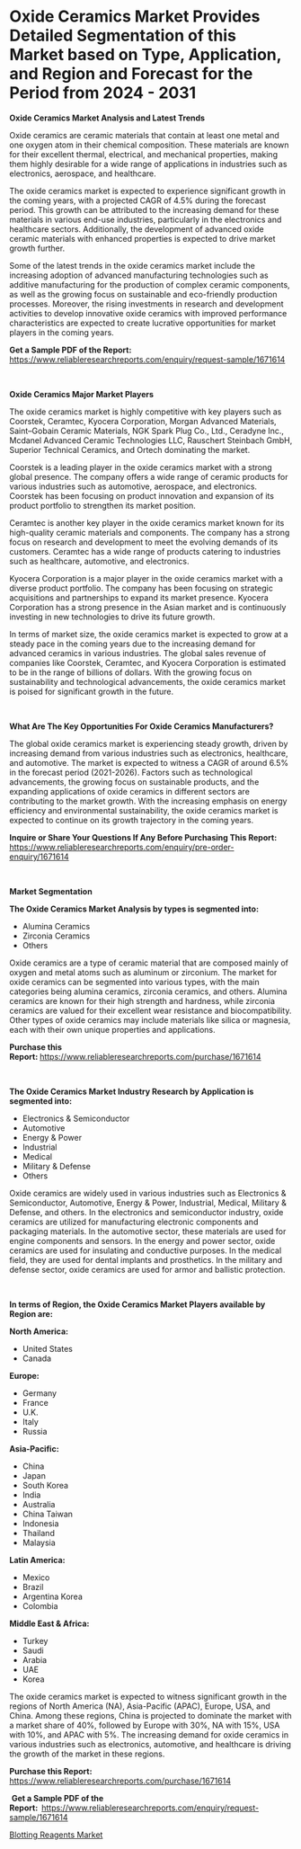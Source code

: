 <p><h1>Oxide Ceramics Market Provides Detailed Segmentation of this Market based on Type, Application, and Region and Forecast for the Period from 2024 - 2031</h1></p><p><strong>Oxide Ceramics Market Analysis and Latest Trends</strong></p>
<p><p>Oxide ceramics are ceramic materials that contain at least one metal and one oxygen atom in their chemical composition. These materials are known for their excellent thermal, electrical, and mechanical properties, making them highly desirable for a wide range of applications in industries such as electronics, aerospace, and healthcare.</p><p>The oxide ceramics market is expected to experience significant growth in the coming years, with a projected CAGR of 4.5% during the forecast period. This growth can be attributed to the increasing demand for these materials in various end-use industries, particularly in the electronics and healthcare sectors. Additionally, the development of advanced oxide ceramic materials with enhanced properties is expected to drive market growth further.</p><p>Some of the latest trends in the oxide ceramics market include the increasing adoption of advanced manufacturing technologies such as additive manufacturing for the production of complex ceramic components, as well as the growing focus on sustainable and eco-friendly production processes. Moreover, the rising investments in research and development activities to develop innovative oxide ceramics with improved performance characteristics are expected to create lucrative opportunities for market players in the coming years.</p></p>
<p><strong>Get a Sample PDF of the Report:&nbsp;</strong> <a href="https://www.reliableresearchreports.com/enquiry/request-sample/1671614">https://www.reliableresearchreports.com/enquiry/request-sample/1671614</a></p>
<p>&nbsp;</p>
<p><strong>Oxide Ceramics Major Market Players</strong></p>
<p><p>The oxide ceramics market is highly competitive with key players such as Coorstek, Ceramtec, Kyocera Corporation, Morgan Advanced Materials, Saint–Gobain Ceramic Materials, NGK Spark Plug Co., Ltd., Ceradyne Inc., Mcdanel Advanced Ceramic Technologies LLC, Rauschert Steinbach GmbH, Superior Technical Ceramics, and Ortech dominating the market.</p><p>Coorstek is a leading player in the oxide ceramics market with a strong global presence. The company offers a wide range of ceramic products for various industries such as automotive, aerospace, and electronics. Coorstek has been focusing on product innovation and expansion of its product portfolio to strengthen its market position.</p><p>Ceramtec is another key player in the oxide ceramics market known for its high-quality ceramic materials and components. The company has a strong focus on research and development to meet the evolving demands of its customers. Ceramtec has a wide range of products catering to industries such as healthcare, automotive, and electronics.</p><p>Kyocera Corporation is a major player in the oxide ceramics market with a diverse product portfolio. The company has been focusing on strategic acquisitions and partnerships to expand its market presence. Kyocera Corporation has a strong presence in the Asian market and is continuously investing in new technologies to drive its future growth.</p><p>In terms of market size, the oxide ceramics market is expected to grow at a steady pace in the coming years due to the increasing demand for advanced ceramics in various industries. The global sales revenue of companies like Coorstek, Ceramtec, and Kyocera Corporation is estimated to be in the range of billions of dollars. With the growing focus on sustainability and technological advancements, the oxide ceramics market is poised for significant growth in the future.</p></p>
<p>&nbsp;</p>
<p><strong>What Are The Key Opportunities For Oxide Ceramics Manufacturers?</strong></p>
<p><p>The global oxide ceramics market is experiencing steady growth, driven by increasing demand from various industries such as electronics, healthcare, and automotive. The market is expected to witness a CAGR of around 6.5% in the forecast period (2021-2026). Factors such as technological advancements, the growing focus on sustainable products, and the expanding applications of oxide ceramics in different sectors are contributing to the market growth. With the increasing emphasis on energy efficiency and environmental sustainability, the oxide ceramics market is expected to continue on its growth trajectory in the coming years.</p></p>
<p><strong>Inquire or Share Your Questions If Any Before Purchasing This Report:</strong> <a href="https://www.reliableresearchreports.com/enquiry/pre-order-enquiry/1671614">https://www.reliableresearchreports.com/enquiry/pre-order-enquiry/1671614</a></p>
<p>&nbsp;</p>
<p><strong>Market Segmentation</strong></p>
<p><strong>The Oxide Ceramics Market Analysis by types is segmented into:</strong></p>
<p><ul><li>Alumina Ceramics</li><li>Zirconia Ceramics</li><li>Others</li></ul></p>
<p><p>Oxide ceramics are a type of ceramic material that are composed mainly of oxygen and metal atoms such as aluminum or zirconium. The market for oxide ceramics can be segmented into various types, with the main categories being alumina ceramics, zirconia ceramics, and others. Alumina ceramics are known for their high strength and hardness, while zirconia ceramics are valued for their excellent wear resistance and biocompatibility. Other types of oxide ceramics may include materials like silica or magnesia, each with their own unique properties and applications.</p></p>
<p><strong>Purchase this Report:&nbsp;</strong><a href="https://www.reliableresearchreports.com/purchase/1671614">https://www.reliableresearchreports.com/purchase/1671614</a></p>
<p>&nbsp;</p>
<p><strong>The Oxide Ceramics Market Industry Research by Application is segmented into:</strong></p>
<p><ul><li>Electronics & Semiconductor</li><li>Automotive</li><li>Energy & Power</li><li>Industrial</li><li>Medical</li><li>Military & Defense</li><li>Others</li></ul></p>
<p><p>Oxide ceramics are widely used in various industries such as Electronics & Semiconductor, Automotive, Energy & Power, Industrial, Medical, Military & Defense, and others. In the electronics and semiconductor industry, oxide ceramics are utilized for manufacturing electronic components and packaging materials. In the automotive sector, these materials are used for engine components and sensors. In the energy and power sector, oxide ceramics are used for insulating and conductive purposes. In the medical field, they are used for dental implants and prosthetics. In the military and defense sector, oxide ceramics are used for armor and ballistic protection.</p></p>
<p>&nbsp;</p>
<p><strong>In terms of Region, the Oxide Ceramics Market Players available by Region are:</strong></p>
<p>
    <p> <strong> North America: </strong>
        <ul>
            <li>United States</li>
            <li>Canada</li>
        </ul>
        </p> 
    <p> <strong> Europe: </strong>
        <ul>
            <li>Germany</li>
            <li>France</li>
            <li>U.K.</li>
            <li>Italy</li>
            <li>Russia</li>
        </ul>
        </p> 
    <p> <strong> Asia-Pacific: </strong>
        <ul>
            <li>China</li>
            <li>Japan</li>
            <li>South Korea</li>
            <li>India</li>
            <li>Australia</li>
            <li>China Taiwan</li>
            <li>Indonesia</li>
            <li>Thailand</li>
            <li>Malaysia</li>
        </ul>
        </p> 
    <p> <strong> Latin America: </strong>
        <ul>
            <li>Mexico</li>
            <li>Brazil</li>
            <li>Argentina Korea</li>
            <li>Colombia</li>
        </ul>
        </p> 
    <p> <strong> Middle East & Africa: </strong>
        <ul>
            <li>Turkey</li>
            <li>Saudi</li>
            <li>Arabia</li>
            <li>UAE</li>
            <li>Korea</li>
        </ul>
    </p>
    </p>
<p><p>The oxide ceramics market is expected to witness significant growth in the regions of North America (NA), Asia-Pacific (APAC), Europe, USA, and China. Among these regions, China is projected to dominate the market with a market share of 40%, followed by Europe with 30%, NA with 15%, USA with 10%, and APAC with 5%. The increasing demand for oxide ceramics in various industries such as electronics, automotive, and healthcare is driving the growth of the market in these regions.</p></p>
<p><strong>Purchase this Report: </strong><a href="https://www.reliableresearchreports.com/purchase/1671614">https://www.reliableresearchreports.com/purchase/1671614</a></p>
<p>&nbsp;<strong>Get a Sample PDF of the Report:&nbsp;&nbsp;</strong><a href="https://www.reliableresearchreports.com/enquiry/request-sample/1671614">https://www.reliableresearchreports.com/enquiry/request-sample/1671614</a></p>
<p><strong></strong></p>
<p><p><a href="https://sulfuric-clavicle-d39.notion.site/Blotting-Reagents-Market-Size-Furnishes-Valuable-Information-Encompassing-Market-Share-Market-Trend-830aa07b1fe14fcb85e2d66d08a9b735">Blotting Reagents Market</a></p></p>